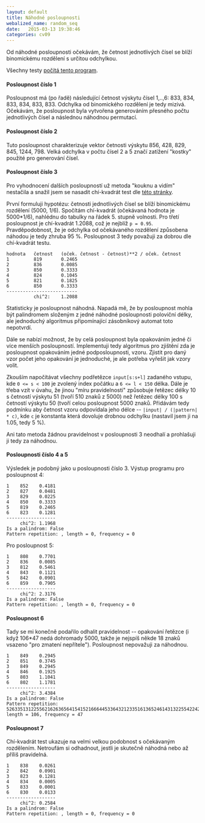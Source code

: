 ```yaml
---
layout: default
title: Náhodné posloupnosti
webalized_name: random_seq
date:   2015-03-13 19:38:46
categories: cv09
---
```


Od náhodné posloupnosti očekávám, že četnost jednotlivých čísel se blíží binomickému rozdělení s určitou odchylkou.

Všechny testy [počítá tento program](https://www.github/OndrejSlamecka/iv122/blob/gh-pages/assets/prob_stats/is_random.py).

#### Posloupnost číslo 1

Posloupnost má (po řadě) následující četnost výskytu čísel 1,..,6: 833, 834, 833, 834, 833, 833. Odchylka od binomického rozdělení je tedy mizivá. Očekávám, že posloupnost byla vytvořena generováním přesného počtu jednotlivých čísel a následnou náhodnou permutací.

#### Posloupnost číslo 2

Tuto posloupnost charakterizuje vektor četnosti výskytu 856, 428, 829, 845, 1244, 798. Velká odchylka v počtu čísel 2 a 5 značí zatížení "kostky" použité pro generování čísel.

#### Posloupnost číslo 3

Pro vyhodnocení dalších posloupností už metoda "kouknu a vidím" nestačila a snažil jsem se nasadit chí-kvadrát test dle [této stránky](http://www2.lv.psu.edu/jxm57/irp/chisquar.html).

První formuluji hypotézu: četnosti jednotlivých čísel se blíží binomickému rozdělení (5000, 1/6). Spočítám chí-kvadrát (očekávaná hodnota je 5000*1/6), nahlédnu do tabulky na řádek 5. stupně volnosti. Pro třetí posloupnost je chí-kvadrát 1.2088, což je nejblíž `p = 0.95`. Pravděpodobnost, že je odchylka od očekávaného rozdělení způsobena náhodou je tedy zhruba 95 %. Posloupnost 3 tedy považuji za dobrou dle chí-kvadrát testu.



	hodnota   četnost   (oček. četnost - četnost)**2 / oček. četnost
	1         819       0.2465
	2         836       0.0085
	3         850       0.3333
	4         824       0.1045
	5         821       0.1825
	6         850       0.3333
	--------------------------
	          chi^2:    1.2088


Statisticky je posloupnost náhodná. Napadá mě, že by posloupnost mohla být palindromem složeným z jedné náhodné posloupnosti poloviční délky, ale jednoduchý algoritmus připomínající zásobníkový automat toto nepotvrdí.

Dále se nabízí možnost, že by celá posloupnost byla opakováním jedné či více menších posloupností. Implementuji tedy algoritmus pro zjištění zda je posloupnost opakováním jedné podposloupnosti, vzoru. Zjistit pro daný vzor počet jeho opakování je jednoduché, je ale potřeba vyřešit jak vzory volit.

Zkouším napočítávat všechny podřetězce `input[s:s+l]` zadaného vstupu, kde `0 <= s < 100` je zvolený index počátku a `6 <= l < 150` délka. Dále je třeba vzít v úvahu, že jinou "míru pravidelnosti" způsobuje řetězec délky 10 s četností výskytu 51 (tvoří 510 znaků z 5000) než řetězec délky 100 s četností výskytu 50 (tvoří celou posloupnost 5000 znaků. Přidávám tedy podmínku aby četnost vzoru odpovídala jeho délce -- `|input| / (|pattern| * c)`, kde `c` je konstanta která dovoluje drobnou odchylku (nastavil jsem ji na 1.05, tedy 5 %).

Ani tato metoda žádnou pravidelnost v posloupnosti 3 neodhalí a prohlašuji ji tedy za náhodnou.

#### Posloupnosti číslo 4 a 5

Výsledek je podobný jako u posloupnosti číslo 3. Výstup programu pro posloupnost 4:

	1    852    0.4181
	2    827    0.0481
	3    829    0.0225
	4    850    0.3333
	5    819    0.2465
	6    823    0.1281
	------------------
	     chi^2: 1.1968
	Is a palindrom: False
	Pattern repetition: , length = 0, frequency = 0


Pro posloupnost 5:

	1    808    0.7701
	2    836    0.0085
	3    812    0.5461
	4    843    0.1121
	5    842    0.0901
	6    859    0.7905
	------------------
	     chi^2: 2.3176
	Is a palindrom: False
	Pattern repetition: , length = 0, frequency = 0


#### Posloupnost 6

Tady se mi konečně podařilo odhalit pravidelnost -- opakování řetězce (i když 106*47 nedá dohromady 5000, takže je nejspíš někde 18 znaků vsazeno "pro zmatení nepřítele"). Posloupnost nepovažuji za náhodnou.

	1    849    0.2945
	2    851    0.3745
	3    849    0.2945
	4    846    0.1925
	5    803    1.1041
	6    802    1.1781
	------------------
	     chi^2: 3.4384
	Is a palindrom: False
	Pattern repetition: 5263351312255621626365641541521666445336432123351613652461431322554224241454525634233446651146123211534314, length = 106, frequency = 47


#### Posloupnost 7

Chí-kvadrát test ukazuje na velmi velkou podobnost s očekávaným rozdělením. Netroufám si odhadnout, jestli je skutečně náhodná nebo až příliš pravidelná.


	1    838    0.0261
	2    842    0.0901
	3    823    0.1281
	4    834    0.0005
	5    833    0.0001
	6    830    0.0133
	------------------
	     chi^2: 0.2584
	Is a palindrom: False
	Pattern repetition: , length = 0, frequency = 0
